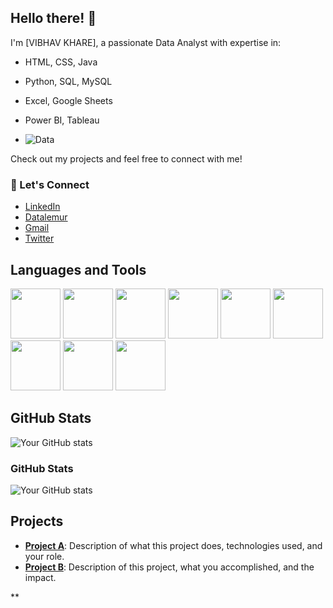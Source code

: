 ## Hello there! 👋
I'm [VIBHAV KHARE], a passionate Data Analyst with expertise in:
- HTML, CSS, Java
- Python, SQL, MySQL
- Excel, Google Sheets
- Power BI, Tableau

-  ![Data](https://media.giphy.com/media/f3iwJFOVOwuy7K6FFw/giphy.gif)

Check out my projects and feel free to connect with me!

### 💬 Let's Connect
- [LinkedIn](https://www.linkedin.com/in/vibhav-khare-gds2103)
- [Datalemur](https://datalemur.com/your-profile)
- [Gmail](mailto:vibhavkhare6@gmail.com)
- [Twitter](https://x.com/Vibhavkhare03?t=MK_gtpx0LQ1xCUp2CtvgfA&s=09)

## Languages and Tools
<img src="https://img.shields.io/badge/HTML-F16524?style=for-the-badge&logo=html5&logoColor=white" height="80">
<img src="https://img.shields.io/badge/CSS-1572B6?style=for-the-badge&logo=css3&logoColor=white" height="80">
<img src="https://img.shields.io/badge/Java-ED8B00?style=for-the-badge&logo=java&logoColor=white" height="80">
<img src="https://img.shields.io/badge/Python-3776AB?style=for-the-badge&logo=python&logoColor=white" height="80">
<img src="https://img.shields.io/badge/SQL-4479A1?style=for-the-badge&logo=sqlite&logoColor=white" height="80">
<img src="https://img.shields.io/badge/Power%20BI-F2C811?style=for-the-badge&logo=power-bi&logoColor=white" height="80">
<img src="https://img.shields.io/badge/Tableau-E97627?style=for-the-badge&logo=tableau&logoColor=white" height="80">
<img src="https://img.shields.io/badge/Excel-217346?style=for-the-badge&logo=excel&logoColor=white" height="80">
<img src="https://img.shields.io/badge/Google%20Sheets-34A853?style=for-the-badge&logo=google-sheets&logoColor=white" height="80">


## GitHub Stats
![Your GitHub stats](https://github-readme-stats.vercel.app/api?username=vibhavkhare01&show_icons=true&theme=radical)





### GitHub Stats
![Your GitHub stats](https://github-readme-stats.vercel.app/api?username=vibhavkhare01&show_icons=true&theme=radical)
## Projects
- **[Project A](link)**: Description of what this project does, technologies used, and your role.
- **[Project B](link)**: Description of this project, what you accomplished, and the impact.


**
<!---
vibhavkhare01/vibhavkhare01 is a ✨ special ✨ repository because its `README.md` (this file) appears on your GitHub profile.
You can click the Preview link to take a look at your changes.
--->
##

